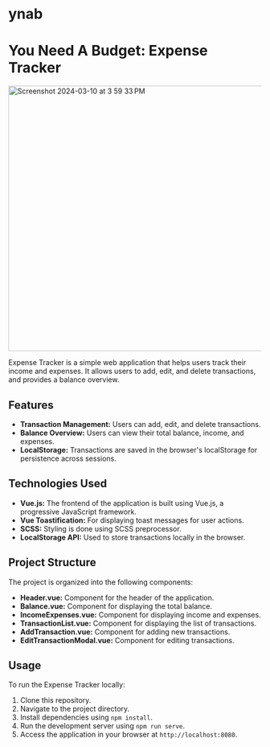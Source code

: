 # ynab
# You Need A Budget: Expense Tracker

<img width="528" alt="Screenshot 2024-03-10 at 3 59 33 PM" src="https://github.com/zelbael/ynab/assets/127542906/4864fda9-05d0-4faa-bb6b-882cea924f32">


Expense Tracker is a simple web application that helps users track their income and expenses. It allows users to add, edit, and delete transactions, and provides a balance overview.

## Features

- **Transaction Management:** Users can add, edit, and delete transactions.
- **Balance Overview:** Users can view their total balance, income, and expenses.
- **LocalStorage:** Transactions are saved in the browser's localStorage for persistence across sessions.

## Technologies Used

- **Vue.js:** The frontend of the application is built using Vue.js, a progressive JavaScript framework.
- **Vue Toastification:** For displaying toast messages for user actions.
- **SCSS:** Styling is done using SCSS preprocessor.
- **LocalStorage API:** Used to store transactions locally in the browser.

## Project Structure

The project is organized into the following components:

- **Header.vue:** Component for the header of the application.
- **Balance.vue:** Component for displaying the total balance.
- **IncomeExpenses.vue:** Component for displaying income and expenses.
- **TransactionList.vue:** Component for displaying the list of transactions.
- **AddTransaction.vue:** Component for adding new transactions.
- **EditTransactionModal.vue:** Component for editing transactions.

## Usage

To run the Expense Tracker locally:

1. Clone this repository.
2. Navigate to the project directory.
3. Install dependencies using `npm install`.
4. Run the development server using `npm run serve`.
5. Access the application in your browser at `http://localhost:8080`.
